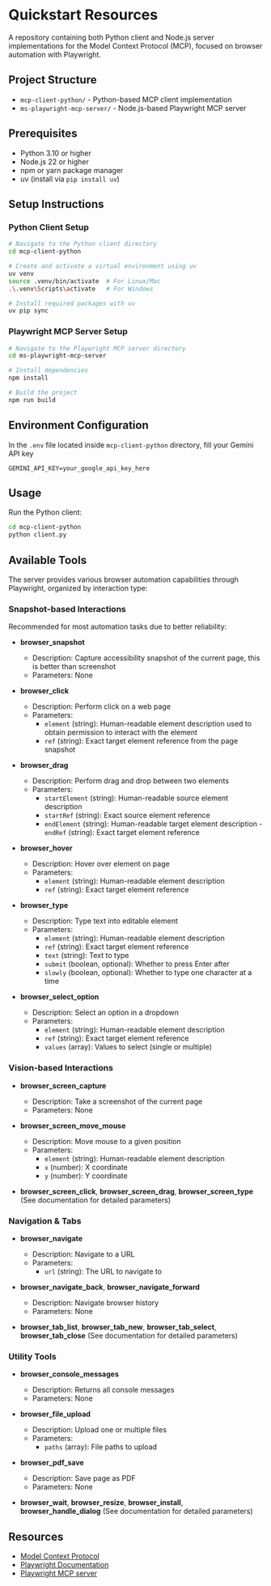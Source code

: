 # Quickstart Resources

A repository containing both Python client and Node.js server implementations for the Model Context Protocol (MCP), focused on browser automation with Playwright.

## Project Structure

- `mcp-client-python/` - Python-based MCP client implementation
- `ms-playwright-mcp-server/` - Node.js-based Playwright MCP server

## Prerequisites

- Python 3.10 or higher
- Node.js 22 or higher
- npm or yarn package manager
- uv (install via `pip install uv`)

## Setup Instructions

### Python Client Setup

```bash
# Navigate to the Python client directory
cd mcp-client-python

# Create and activate a virtual environment using uv
uv venv
source .venv/bin/activate  # For Linux/Mac
.\.venv\Scripts\activate   # For Windows

# Install required packages with uv
uv pip sync
```

### Playwright MCP Server Setup

```bash
# Navigate to the Playwright MCP server directory
cd ms-playwright-mcp-server

# Install dependencies
npm install

# Build the project
npm run build
```

## Environment Configuration

In the `.env` file located inside `mcp-client-python` directory, fill your Gemini API key

```env
GEMINI_API_KEY=your_google_api_key_here
```

## Usage

Run the Python client:
```bash
cd mcp-client-python
python client.py
```

## Available Tools

The server provides various browser automation capabilities through Playwright, organized by interaction type:

### Snapshot-based Interactions
Recommended for most automation tasks due to better reliability:

- **browser_snapshot**
  - Description: Capture accessibility snapshot of the current page, this is better than screenshot
  - Parameters: None

- **browser_click**
  - Description: Perform click on a web page
  - Parameters:
    - `element` (string): Human-readable element description used to obtain permission to interact with the element
    - `ref` (string): Exact target element reference from the page snapshot

- **browser_drag**
  - Description: Perform drag and drop between two elements
  - Parameters:
    - `startElement` (string): Human-readable source element description 
    - `startRef` (string): Exact source element reference
    - `endElement` (string): Human-readable target element description    - `endRef` (string): Exact target element reference

- **browser_hover**
  - Description: Hover over element on page
  - Parameters:
    - `element` (string): Human-readable element description
    - `ref` (string): Exact target element reference

- **browser_type**
  - Description: Type text into editable element
  - Parameters:
    - `element` (string): Human-readable element description
    - `ref` (string): Exact target element reference
    - `text` (string): Text to type
    - `submit` (boolean, optional): Whether to press Enter after
    - `slowly` (boolean, optional): Whether to type one character at a time

- **browser_select_option**
  - Description: Select an option in a dropdown
  - Parameters:
    - `element` (string): Human-readable element description
    - `ref` (string): Exact target element reference
    - `values` (array): Values to select (single or multiple)

### Vision-based Interactions

- **browser_screen_capture**
  - Description: Take a screenshot of the current page
  - Parameters: None

- **browser_screen_move_mouse**
  - Description: Move mouse to a given position
  - Parameters:
    - `element` (string): Human-readable element description
    - `x` (number): X coordinate
    - `y` (number): Y coordinate

- **browser_screen_click**, **browser_screen_drag**, **browser_screen_type**
  (See documentation for detailed parameters)

### Navigation & Tabs

- **browser_navigate**
  - Description: Navigate to a URL
  - Parameters:
    - `url` (string): The URL to navigate to

- **browser_navigate_back**, **browser_navigate_forward**
  - Description: Navigate browser history
  - Parameters: None

- **browser_tab_list**, **browser_tab_new**, **browser_tab_select**, **browser_tab_close**
  (See documentation for detailed parameters)

### Utility Tools

- **browser_console_messages**
  - Description: Returns all console messages
  - Parameters: None

- **browser_file_upload**
  - Description: Upload one or multiple files
  - Parameters:
    - `paths` (array): File paths to upload

- **browser_pdf_save**
  - Description: Save page as PDF
  - Parameters: None

- **browser_wait**, **browser_resize**, **browser_install**, **browser_handle_dialog**
  (See documentation for detailed parameters)

## Resources

- [Model Context Protocol](https://modelcontextprotocol.io)
- [Playwright Documentation](https://playwright.dev)
- [Playwright MCP server](https://github.com/microsoft/playwright-mcp)